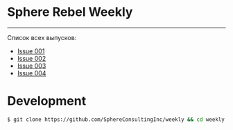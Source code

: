 # Sphere Rebel Weekly
----

Список всех выпусков:
 * [Issue 001](/2016/issue-001/README.md)
 * [Issue 002](/2016/issue-002/README.md)
 * [Issue 003](/2016/issue-003/README.md)
 * [Issue 004](/2016/issue-004/README.md)

# Development

```sh
$ git clone https://github.com/SphereConsultingInc/weekly && cd weekly && bundle && rake
```

